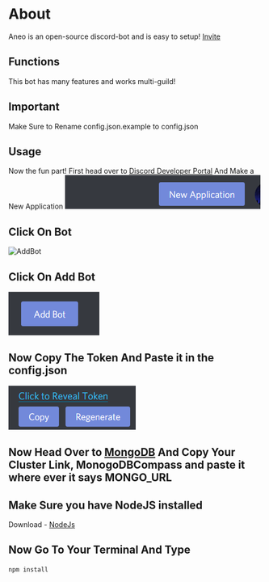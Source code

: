 # About
Aneo is an open-source discord-bot and is easy to setup! [Invite](https://dsc.gg/aneo)
## Functions
This bot has many features and works multi-guild!
## Important
Make Sure to Rename config.json.example to config.json
## Usage
Now the fun part! First head over to [Discord Developer Portal](https://discord.com/developers/applications) And Make a New Application ![MakeAnApp](/images/first-step.png)
## Click On Bot
 ![AddBot](https://i.imgur.com/3paIVuJ.png)

## Click On Add Bot
![Adding_Our_bot](/images/second-step.png)

## Now Copy The Token And Paste it in the config.json
![TOKEN](/images/third-step.png)

## Now Head Over to [MongoDB](https://cloud.mongodb.com/) And Copy Your Cluster Link, MonogoDBCompass and paste it where ever it says MONGO_URL


## Make Sure you have NodeJS installed
Download - [NodeJs](https://nodejs.org/en)

## Now Go To Your Terminal And Type
```
npm install
```